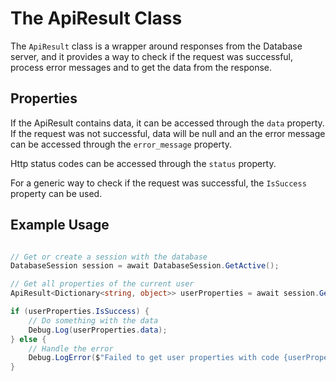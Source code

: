 
# The ApiResult Class

The `ApiResult` class is a wrapper around responses from the Database server, and it provides a way to check if the request was successful, process error messages and to get the data from the response.

## Properties

If the ApiResult contains data, it can be accessed through the `data` property. If the request was not successful, data will be null and an the error message can be accessed through the `error_message` property. 

Http status codes can be accessed through the `status` property.

For a generic way to check if the request was successful, the `IsSuccess` property can be used.

## Example Usage

```csharp

// Get or create a session with the database
DatabaseSession session = await DatabaseSession.GetActive();

// Get all properties of the current user
ApiResult<Dictionary<string, object>> userProperties = await session.GetUserProperties();

if (userProperties.IsSuccess) {
    // Do something with the data
    Debug.Log(userProperties.data);
} else {
    // Handle the error
    Debug.LogError($"Failed to get user properties with code {userProperties.status} and message: {userProperties.error_message}");
}

``` 